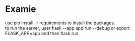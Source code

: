 <h1>Examie</h1>
use pip install -r requirements to install the packages.<br>
to run the server, user flask --app app run --debug or export FLASK_APP=app and then flask run
